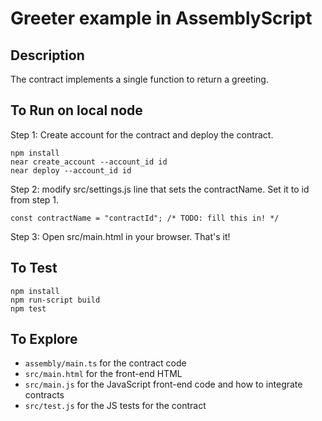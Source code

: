 # Greeter example in AssemblyScript

## Description

The contract implements a single function to return a greeting.

## To Run on local node
Step 1: Create account for the contract and deploy the contract.
```
npm install
near create_account --account_id id
near deploy --account_id id
```

Step 2:
modify src/settings.js line that sets the contractName. Set it to id from step 1.
```
const contractName = "contractId"; /* TODO: fill this in! */
```

Step 3:
Open src/main.html in your browser.
That's it!


## To Test

```
npm install
npm run-script build
npm test
```

## To Explore

- `assembly/main.ts` for the contract code
- `src/main.html` for the front-end HTML
- `src/main.js` for the JavaScript front-end code and how to integrate contracts
- `src/test.js` for the JS tests for the contract

